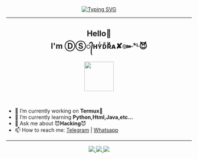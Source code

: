 ## <!-- Typing SVG -->
<p align="center">
    <a href="https://git.io/J0hKr">
        <img
        src="https://readme-typing-svg.herokuapp.com?size=30&width=500&lines=Hi+There+👋+How+Are+You?"
            alt="Typing SVG"
/>
</a>
<hr>
<h2 align="center">Hello👋<br>I'm ⒹⓈ᭄ʜʏͥᴅᷧʀᷟᴀ✘๛ˢᴸ😈</h1>
<p align= "center">
<img src="https://www.udrop.com/file/6cKt/hack_49-1.jpg",width="80", height="80",alt="john-kener"/>
</p>
<br />

- 🔭 I’m currently working on **Termux🤤**
- 🌱 I’m currently learning **Python,Html,Java,etc...**
- 💬 Ask me about 😈**Hacking**😈
- 📫 How to reach me: [Telegram](https://t.me/MahiyaSL) | [Whatsapp](https://wa.me/94764480414)
<hr />
<p align="center">
  <a href="https://github.com/SL-Hydra">
    <img src="https://komarev.com/ghpvc/?username=SL-Hydra&label=Profile%20views&color=ff69b4&label=Profile+Views&style=plastic">

  </a>
  <a href="https://github.com/SL-Hydra?tab=stars">
    <img src="https://img.shields.io/github/stars/SL-Hydra?color=ff69b4&label=Stars&style=plastic">

  </a>
  <a href="https://github.com/SL-Hydra?tab=followers">
    <img src="https://img.shields.io/github/followers/SL-Hydra?color=ff69b4&label=Followers&style=plastic">

  </a>
</p>
